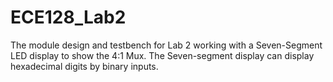 # ECE128_Lab2
The module design and testbench for Lab 2
working with a Seven-Segment LED display to show the 4:1 Mux. The Seven-segment display can display hexadecimal digits by binary inputs.
